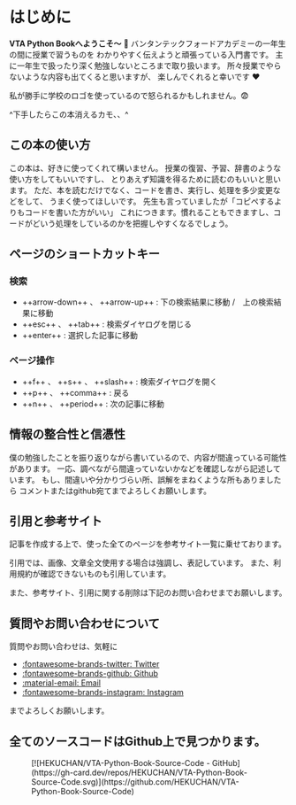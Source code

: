 # はじめに

**VTA Python Bookへようこそ〜** :wave:
バンタンテックフォードアカデミーの一年生の間に授業で習うものを
わかりやすく伝えようと頑張っている入門書です。
主に一年生で扱ったり深く勉強しないところまで取り扱います。
所々授業でやらないような内容も出てくると思いますが、
楽しんでくれると幸いです :heart:


私が勝手に学校のロゴを使っているので怒られるかもしれません。:fearful:

^下手したらこの本消えるカモ、、^


## この本の使い方
この本は、好きに使ってくれて構いません。
授業の復習、予習、辞書のような使い方をしてもいいですし、
とりあえず知識を得るために読むのもいいと思います。
ただ、本を読むだけでなく、コードを書き、実行し、処理を多少変更などをして、
うまく使ってほしいです。
先生も言っていましたが「コピペするよりもコードを書いた方がいい」
これにつきます。慣れることもできますし、コードがどいう処理をしているのかを把握しやすくなるでしょう。

## ページのショートカットキー

### 検索
* ++arrow-down++ 、 ++arrow-up++ : 下の検索結果に移動 /　上の検索結果に移動
* ++esc++ 、 ++tab++ : 検索ダイヤログを閉じる
* ++enter++ : 選択した記事に移動

### ページ操作
* ++f++ 、 ++s++ 、 ++slash++ : 検索ダイヤログを開く
* ++p++ 、 ++comma++ : 戻る
* ++n++ 、 ++period++ : 次の記事に移動

## 情報の整合性と信憑性
僕の勉強したことを振り返りながら書いているので、内容が間違っている可能性があります。
一応、調べながら間違っていないかなどを確認しながら記述しています。
もし、間違いや分かりづらい所、誤解をまねくような所もありましたら
コメントまたはgithub宛てまでよろしくお願いします。

## 引用と参考サイト
記事を作成する上で、使った全てのページを参考サイト一覧に乗せております。

引用では、画像、文章全文使用する場合は強調し、表記しています。
また、利用規約が確認できないものも引用しています。

また、参考サイト、引用に関する削除は下記のお問い合わせまでお願いします。

## 質問やお問い合わせについて
質問やお問い合わせは、気軽に

- [:fontawesome-brands-twitter: Twitter](https://twitter.com/Heitor_Hirose)
- [:fontawesome-brands-github: Github](https://github.com/HEKUCHAN)
- [:material-email: Email](mailto:Heitorhirose@gmail.com)
- [:fontawesome-brands-instagram: Instagram](https://www.instagram.com/hirose_heitor/)

までよろしくお願いします。

## 全てのソースコードはGithub上で見つかります。

<figure markdown>
[![HEKUCHAN/VTA-Python-Book-Source-Code - GitHub](https://gh-card.dev/repos/HEKUCHAN/VTA-Python-Book-Source-Code.svg)](https://github.com/HEKUCHAN/VTA-Python-Book-Source-Code)
</figure>
